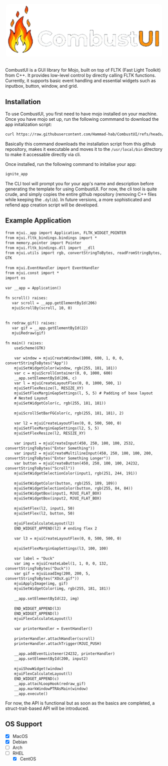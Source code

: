<p align="center">
    <img src="docs/images/logo.png" alt="drawing" width="500" style="border-radius: 10px"/>
</p>

<br/>
CombustUI is a GUI library for Mojo, built on top of FLTK (Fast Light Toolkit) from C++. It provides low-level control by directly calling FLTK functions. Currently, it supports basic event handling and essential widgets such as inputbox, button, window, and grid.

## Installation

To use CombustUI, you first need to have mojo installed on your machine. Once you have mojo set up, run the following commmand to download the app initalization script:

```sh
curl https://raw.githubusercontent.com/Hammad-hab/CombustUI/refs/heads/dev/create_new_app.sh -o ignite_app.sh && chmod +x ignite_app.sh && sudo mv ./ignite_app.sh /usr/local/bin/ignite_app
```

Basically this command downloads the installation script from this github repository, makes it executable and moves it to the `/usr/local/bin` directory to make it accessable directly via cli.

Once installed, run the following command to initalise your app:

```sh
ignite_app
```

The CLI tool will prompt you for your app's name and description before generating the template for using CombustUI. For now, the cli tool is quite crude, and simply copies the entire github repository (removing C++ files while keeping the `.dylib`). In future versions, a more sophisticated and refiend app creation script will be developed.

## Example Application

```mojo
from mjui._app import Application, FLTK_WIDGET_POINTER
from mjui.fltk_bindings.bindings import *
from memory.pointer import Pointer
from mjui.fltk_bindings.dll import __dll
from mjui.utils import rgb, convertStringToBytes, readFromStringBytes, GTK

from mjui.EventHandler import EventHandler
from mjui.const import *
import os 

var __app = Application()

fn scroll() raises:
   var scroll = __app.getElementById(206)
   mjuiScrollBy(scroll, 10, 0)


fn redraw_gif() raises:
   var gif = __app.getElementById(22) 
   mjuiRedraw(gif)

fn main() raises:
    useScheme(GTK)
  
    var window = mjuiCreateWindow(1000, 600, 1, 0, 0, convertStringToBytes("App"))
    mjuiSetWidgetColor(window, rgb(255, 181, 181)) 
    var c = mjuiScrollContainer(0, 0, 1000, 600)
    __app.setElementById(206, c)
    var l = mjuiCreateLayoutFlex(0, 0, 1000, 500, 1) 
    mjuiSetFlexResize(l, RESIZE_XY)
    mjuiSetFlexMarginGapSettings(l, 5, 5) # Padding of base layout 
    # Nested Layout 
    mjuiSetWidgetColor(c, rgb(255, 181, 181))

    mjuiScrollSetBarFGColor(c, rgb(255, 181, 181), 2)

    var l2 = mjuiCreateLayoutFlex(0, 0, 500, 500, 0)
    mjuiSetFlexMarginGapSettings(l2, 5, 5) 
    mjuiSetFlexResize(l2, RESIZE_XY)
   
    var input1 = mjuiCreateInput(450, 250, 100, 100, 2532, convertStringToBytes("Enter Something"))
    var input2 = mjuiCreateMultilineInput(450, 250, 100, 100, 200, convertStringToBytes("Enter Something Longer"))
    var button = mjuiCreateButton(450, 250, 100, 100, 24232, convertStringToBytes("Scroll"))
    mjuiSetWidgetSelectionColor(input1, rgb(251, 244, 191))

    mjuiSetWidgetColor(button, rgb(255, 109, 109))
    mjuiSetWidgetSelectionColor(button, rgb(255, 84, 84))
    mjuiSetWidgetBox(input1, MJUI_FLAT_BOX)
    mjuiSetWidgetBox(input2, MJUI_FLAT_BOX) 
  
    mjuiSetFlex(l2, input1, 50)
    mjuiSetFlex(l2, button, 50)

    mjuiFlexCalculateLayout(l2)
    END_WIDGET_APPEND(l2) # ending flex 2

    var l3 = mjuiCreateLayoutFlex(0, 0, 500, 500, 0)
  
    mjuiSetFlexMarginGapSettings(l3, 100, 100)

    var label = "Duck"
    var img = mjuiCreateLabel(1, 1, 0, 0, 132, convertStringToBytes("Duck"))
    var gif = mjuiLoadImg(200, 200, 5, convertStringToBytes("XOsX.gif")) 
    mjuiApplyImage(img, gif)
    mjuiSetWidgetColor(img, rgb(255, 181, 181))

    __app.setElementById(22, img)

    END_WIDGET_APPEND(l3)
    END_WIDGET_APPEND(l)
    mjuiFlexCalculateLayout(l) 

    var printerHandler = EventHandler()

    printerHandler.attachHandler(scroll)
    printerHandler.attachTrigger(MJUI_PUSH)

    __app.addEventListener(24232, printerHandler)
    __app.setElementById(200, input2)
  
    mjuiShowWidget(window)
    mjuiFlexCalculateLayout(l)
    END_WIDGET_APPEND(c)
    __app.attachLoopHook(redraw_gif)
    __app.markWindowPTRAsMain(window)
    __app.execute()
```

For now, the API is functional but as soon as the basics are completed, a struct-trait-based API will be introduced.

## OS Support

* [X] MacOS
* [X] Debian
* [ ] Arch
* [ ] RHEL
  * [X] CentOS
